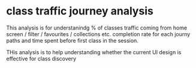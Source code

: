 # class traffic journey analysis
This analysis is for understanindg % of classes traffic coming from home screen / filter / favourites / collections etc.
completion rate for each journy paths and time spent before first class in the session.

THis analysis is to help understanding whether the current UI design is effective for class discovery


